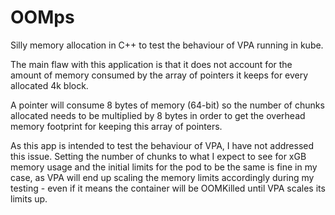 # OOMps

Silly memory allocation in C++ to test the behaviour of VPA running in kube.

The main flaw with this application is that it does not account for the amount of memory consumed by the array of pointers it keeps for every allocated 4k block.

A pointer will consume 8 bytes of memory (64-bit) so the number of chunks allocated needs to be multiplied by 8 bytes in order to get the overhead memory footprint for keeping this array of pointers.

As this app is intended to test the behaviour of VPA, I have not addressed this issue. Setting the number of chunks to what I expect to see for xGB memory usage and the initial limits for the pod to be the same is fine in my case, as VPA will end up scaling the memory limits accordingly during my testing - even if it means the container will be OOMKilled until VPA scales its limits up.
